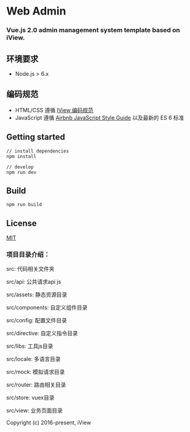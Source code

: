 <h1>
Web Admin
    <h3>Vue.js 2.0 admin management system template based on iView.</h3>
</h1>

## 环境要求

- Node.js > 6.x

## 编码规范

- HTML/CSS 遵循 [IView 编码规范](https://www.iviewui.com/docs/guide/install)
- JavaScript 遵循 [Airbnb JavaScript Style Guide](https://github.com/airbnb/javascript/tree/es5-deprecated/es5) 以及最新的 ES 6 标准

## Getting started
```bush
// install dependencies
npm install

// develop
npm run dev
```

## Build
```bush
npm run build
```

## License
[MIT](http://opensource.org/licenses/MIT)

<h3>项目目录介绍：</h3>
    <p>src: 代码相关文件夹</p>
    <p>src/api: 公共请求api js</p>
    <p>src/assets: 静态资源目录</p>
    <p>src/components: 自定义组件目录</p>
    <p>src/config: 配置文件目录</p>
    <p>src/directive: 自定义指令目录</p>
    <p>src/libs: 工具js目录</p>
    <p>src/locale: 多语言目录</p>
    <p>src/mock: 模拟请求目录</p>
    <p>src/router: 路由相关目录</p>
    <p>src/store: vuex目录</p>
    <p>src/view: 业务页面目录</p>

Copyright (c) 2016-present, iView
